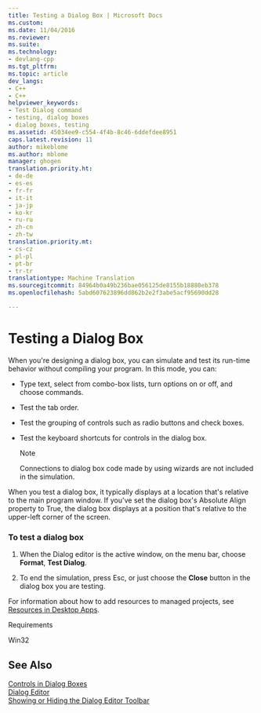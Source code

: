 ```yaml
---
title: Testing a Dialog Box | Microsoft Docs
ms.custom: 
ms.date: 11/04/2016
ms.reviewer: 
ms.suite: 
ms.technology:
- devlang-cpp
ms.tgt_pltfrm: 
ms.topic: article
dev_langs:
- C++
- C++
helpviewer_keywords:
- Test Dialog command
- testing, dialog boxes
- dialog boxes, testing
ms.assetid: 45034ee9-c554-4f4b-8c46-6ddefdee8951
caps.latest.revision: 11
author: mikeblome
ms.author: mblome
manager: ghogen
translation.priority.ht:
- de-de
- es-es
- fr-fr
- it-it
- ja-jp
- ko-kr
- ru-ru
- zh-cn
- zh-tw
translation.priority.mt:
- cs-cz
- pl-pl
- pt-br
- tr-tr
translationtype: Machine Translation
ms.sourcegitcommit: 84964b0a49b236bae056125de8155b18880eb378
ms.openlocfilehash: 5abd607623896dd862b2e2f3abe5acf95690dd28

---
```

# Testing a Dialog Box
When you're designing a dialog box, you can simulate and test its run-time behavior without compiling your program. In this mode, you can:  
  
-   Type text, select from combo-box lists, turn options on or off, and choose commands.  
  
-   Test the tab order.  
  
-   Test the grouping of controls such as radio buttons and check boxes.  
  
-   Test the keyboard shortcuts for controls in the dialog box.  
  
    > [!NOTE]
    >  Connections to dialog box code made by using wizards are not included in the simulation.  
  
 When you test a dialog box, it typically displays at a location that's relative to the main program window. If you've set the dialog box's Absolute Align property to True, the dialog box displays at a position that's relative to the upper-left corner of the screen.  
  
### To test a dialog box  
  
1.  When the Dialog editor is the active window, on the menu bar, choose **Format**, **Test Dialog**.  
  
2.  To end the simulation, press Esc, or just choose the **Close** button in the dialog box you are testing.  
  
 For information about how to add resources to managed projects, see [Resources in Desktop Apps](http://msdn.microsoft.com/Library/8ad495d4-2941-40cf-bf64-e82e85825890).  
  
 Requirements  
  
 Win32  
  
## See Also  
 [Controls in Dialog Boxes](../mfc/controls-in-dialog-boxes.md)   
 [Dialog Editor](../mfc/dialog-editor.md)   
 [Showing or Hiding the Dialog Editor Toolbar](../mfc/showing-or-hiding-the-dialog-editor-toolbar.md)




<!--HONumber=Jan17_HO1-->


